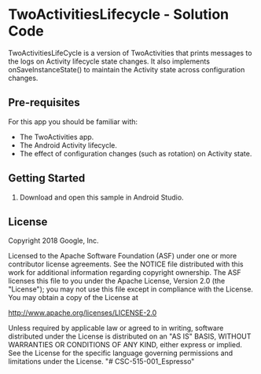 TwoActivitiesLifecycle - Solution Code
======================================

TwoActivitiesLifeCycle is a version of TwoActivities that prints messages
to the logs on Activity lifecycle state changes. It also implements
onSaveInstanceState() to maintain the Activity state across
configuration changes.

Pre-requisites
--------------

For this app you should be familiar with:

* The TwoActivities app.
* The Android Activity lifecycle.
* The effect of configuration changes (such as rotation) on Activity state.

Getting Started
---------------

1. Download and open this sample in Android Studio.

License
-------

Copyright 2018 Google, Inc.

Licensed to the Apache Software Foundation (ASF) under one or more contributor
license agreements.  See the NOTICE file distributed with this work for
additional information regarding copyright ownership.  The ASF licenses this
file to you under the Apache License, Version 2.0 (the "License"); you may not
use this file except in compliance with the License.  You may obtain a copy of
the License at

  http://www.apache.org/licenses/LICENSE-2.0

Unless required by applicable law or agreed to in writing, software
distributed under the License is distributed on an "AS IS" BASIS, WITHOUT
WARRANTIES OR CONDITIONS OF ANY KIND, either express or implied.  See the
License for the specific language governing permissions and limitations under
the License.
"# CSC-515-001_Espresso" 
